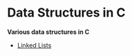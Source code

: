 # Data Structures in C

**Various data structures in C**
- [Linked Lists](https://github.com/dec4234/C_Data_Structures/blob/master/linkedlist.h)